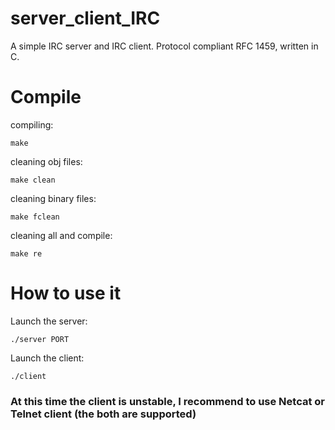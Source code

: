 # server_client_IRC
A simple IRC server and IRC client.
Protocol compliant RFC 1459, written in C.

# Compile
compiling:
    
    make
    
cleaning obj files:

    make clean
    
cleaning binary files:

    make fclean
    
    
cleaning all and compile:

    make re

# How to use it
Launch the server:

    ./server PORT

Launch the client:

    ./client
### At this time the client is unstable, I recommend to use Netcat or Telnet client (the both are supported)
